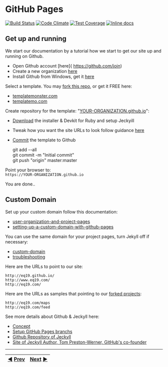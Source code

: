 # GitHub Pages

[![Build Status](https://travis-ci.org/guard/guard.svg)](https://travis-ci.org/guard/guard) [![Code Climate](https://codeclimate.com/github/guard/guard/badges/gpa.svg)](https://codeclimate.com/github/guard/guard) [![Test Coverage](https://codeclimate.com/github/guard/guard/badges/coverage.svg)](https://codeclimate.com/github/guard/guard) [![Inline docs](http://inch-ci.org/github/guard/guard.svg)](http://inch-ci.org/github/guard/guard)

## Get up and running
We start our documentation by a tutorial how we start to get our site up and running on Github.

* Open Github account [here]{ https://github.com/join)
* Create a new organization [here](https://github.com/organizations/new)
* Install Github from Windows, get it [here](https://windows.github.com/)

Select a template. You may [fork this repo](https://github.com/eq19/eq19.github.io/fork), or get it FREE here:
* [templatemonster.com](https://www.templatemonster.com/free-templates/globaly-responsive-consulting-wordpress-theme-52382.html)
* [templatemo.com](https://www.templatemo.com/preview/templatemo_395_urbanic)

Create repository for the template: "[YOUR-ORGANIZATION.github.io](https://help.github.com/articles/getting-started-with-github-for-windows/)":     
* [Download](http://jekyll-windows.juthilo.com/1-ruby-and-devkit/) the installer & Devkit for Ruby and setup Jeckyill
* Tweak how you want the site URLs to look follow guidance [here](http://jekyllrb.com/docs/structure/)
* [Commit](http://martinbuberl.com/blog/setup-jekyll-on-windows-and-host-it-on-github-pages/ ) the template to Github    
   

    git add --all    
    git commit -m "Initial commit"    
    git push "origin" master:master

Point your browser to:    
`https://YOUR-ORGANIZATION.github.io`

You are done..    

## Custom Domain
Set up your custom domain follow this documentation:  
* [user-organization-and-project-pages](https://help.github.com/articles/user-organization-and-project-pages/)
* [setting-up-a-custom-domain-with-github-pages](https://help.github.com/articles/setting-up-a-custom-domain-with-github-pages/)

You can use the same domain for your project pages, turn Jekyll off if necessary:   
* [custom-domain](https://stackoverflow.com/questions/9082499/custom-domain-for-github-project-pages)
* [troubleshooting](https://help.github.com/articles/using-jekyll-with-pages#troubleshooting) 

Here are the URLs to point to our site:    

    http://eq19.github.io/   
    http://www.eq19.com/    
    http://eq19.com/

Here are the URLs as samples that pointing to our [forked projects](https://github.com/search?utf8=%E2%9C%93&q=%40eq19+fork%3Aonly+user%3Aeq19+fork%3Aonly&type=Repositories&ref=advsearch&s=updated): 

    http://eq19.com/maps
    http://eq19.com/feed


See more details about Github & Jeckyll here:  
* [Concept](http://tom.preston-werner.com/2008/11/17/blogging-like-a-hacker.html)  
* [Setup GitHub Pages branchs](https://gist.github.com/chrisjacob/833223)  
* [Github Repository of Jeckyll](https://github.com/mojombo/tpw) 
* [Site of Jeckyll Author, Tom Preston-Werner, GitHub's co-founder](http://tom.preston-werner.com)
***
|[:arrow_backward:](https://github.com/eq19) [Prev](https://github.com/eq19)|[Next](http://eq19.github.io/) [:arrow_forward:](http://eq19.github.io/)|
|:----|----:|
